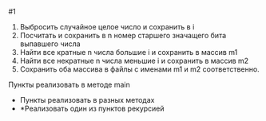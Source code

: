 #1

1. Выбросить случайное целое число и сохранить в i
2. Посчитать и сохранить в n номер старшего значащего бита выпавшего числа
3. Найти все кратные n числа большие i и сохранить в массив m1
4. Найти все некратные n числа меньшие i и сохранить в массив m2
5. Сохранить оба массива в файлы с именами m1 и m2 соответственно.

Пункты реализовать в методе main

- Пункты реализовать в разных методах
- *Реализовать один из пунктов рекурсией